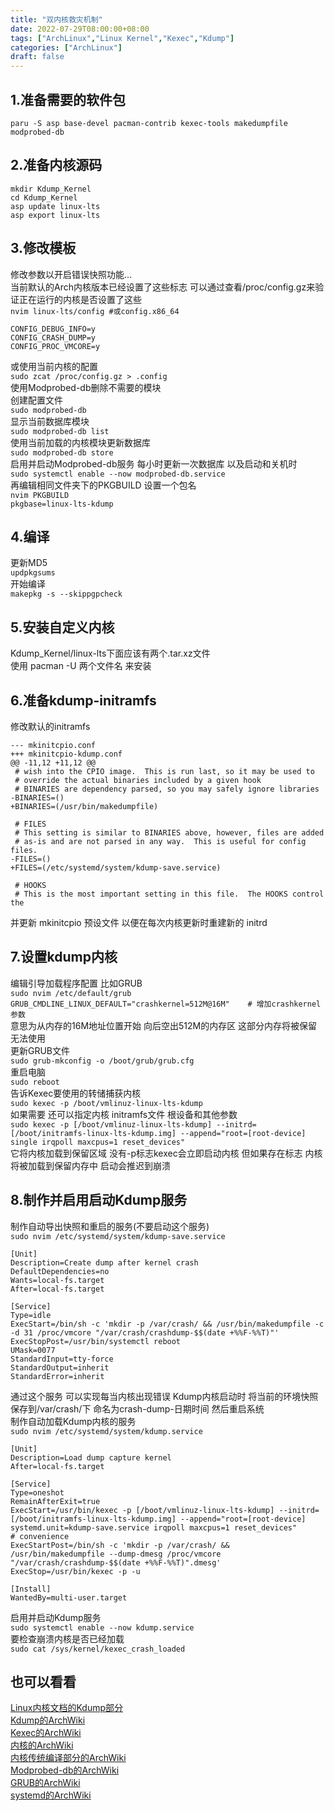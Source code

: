 ```yaml
---
title: "双内核救灾机制"
date: 2022-07-29T08:00:00+08:00
tags: ["ArchLinux","Linux Kernel","Kexec","Kdump"]
categories: ["ArchLinux"]
draft: false
---
```


## 1.准备需要的软件包

`paru -S asp base-devel pacman-contrib kexec-tools makedumpfile modprobed-db`

## 2.准备内核源码

```
mkdir Kdump_Kernel
cd Kdump_Kernel
asp update linux-lts
asp export linux-lts
```

## 3.修改模板

修改参数以开启错误快照功能...  
当前默认的Arch内核版本已经设置了这些标志 可以通过查看/proc/config.gz来验证正在运行的内核是否设置了这些  
`nvim linux-lts/config #或config.x86_64`

```
CONFIG_DEBUG_INFO=y
CONFIG_CRASH_DUMP=y
CONFIG_PROC_VMCORE=y
```

或使用当前内核的配置  
`sudo zcat /proc/config.gz > .config`  
使用Modprobed-db删除不需要的模块  
创建配置文件  
`sudo modprobed-db`  
显示当前数据库模块  
`sudo modprobed-db list`  
使用当前加载的内核模块更新数据库  
`sudo modprobed-db store`  
启用并启动Modprobed-db服务 每小时更新一次数据库 以及启动和关机时  
`sudo systemctl enable --now modprobed-db.service`  
再编辑相同文件夹下的PKGBUILD 设置一个包名  
`nvim PKGBUILD`  
`pkgbase=linux-lts-kdump`

## 4.编译

更新MD5  
`updpkgsums`   
开始编译  
`makepkg -s --skippgpcheck`

## 5.安装自定义内核

Kdump_Kernel/linux-lts下面应该有两个.tar.xz文件  
使用 pacman -U 两个文件名 来安装

## 6.准备kdump-initramfs

修改默认的initramfs

```
--- mkinitcpio.conf
+++ mkinitcpio-kdump.conf
@@ -11,12 +11,12 @@
 # wish into the CPIO image.  This is run last, so it may be used to
 # override the actual binaries included by a given hook
 # BINARIES are dependency parsed, so you may safely ignore libraries
-BINARIES=()
+BINARIES=(/usr/bin/makedumpfile)

 # FILES
 # This setting is similar to BINARIES above, however, files are added
 # as-is and are not parsed in any way.  This is useful for config files.
-FILES=()
+FILES=(/etc/systemd/system/kdump-save.service)

 # HOOKS
 # This is the most important setting in this file.  The HOOKS control the
```

并更新 mkinitcpio 预设文件 以便在每次内核更新时重建新的 initrd

## 7.设置kdump内核

编辑引导加载程序配置 比如GRUB  
`sudo nvim /etc/default/grub`  
`GRUB_CMDLINE_LINUX_DEFAULT="crashkernel=512M@16M"    # 增加crashkernel参数`  
意思为从内存的16M地址位置开始 向后空出512M的内存区 这部分内存将被保留无法使用  
更新GRUB文件  
`sudo grub-mkconfig -o /boot/grub/grub.cfg`  
重启电脑  
`sudo reboot`  
告诉Kexec要使用的转储捕获内核  
`sudo kexec -p /boot/vmlinuz-linux-lts-kdump`  
如果需要 还可以指定内核 initramfs文件 根设备和其他参数   
`sudo kexec -p [/boot/vmlinuz-linux-lts-kdump] --initrd=[/boot/initramfs-linux-lts-kdump.img] --append="root=[root-device] single irqpoll maxcpus=1 reset_devices"`  
它将内核加载到保留区域 没有-p标志kexec会立即启动内核 但如果存在标志 内核将被加载到保留内存中 启动会推迟到崩溃

## 8.制作并启用启动Kdump服务

制作自动导出快照和重启的服务(不要启动这个服务)  
`sudo nvim /etc/systemd/system/kdump-save.service`

```
[Unit]
Description=Create dump after kernel crash
DefaultDependencies=no
Wants=local-fs.target
After=local-fs.target

[Service]
Type=idle
ExecStart=/bin/sh -c 'mkdir -p /var/crash/ && /usr/bin/makedumpfile -c -d 31 /proc/vmcore "/var/crash/crashdump-$$(date +%%F-%%T)"'
ExecStopPost=/usr/bin/systemctl reboot
UMask=0077
StandardInput=tty-force
StandardOutput=inherit
StandardError=inherit
```

通过这个服务 可以实现每当内核出现错误 Kdump内核启动时 将当前的环境快照保存到/var/crash/下 命名为crash-dump-日期时间
然后重启系统  
制作自动加载Kdump内核的服务  
`sudo nvim /etc/systemd/system/kdump.service`

```
[Unit]
Description=Load dump capture kernel
After=local-fs.target

[Service]
Type=oneshot
RemainAfterExit=true
ExecStart=/usr/bin/kexec -p [/boot/vmlinuz-linux-lts-kdump] --initrd=[/boot/initramfs-linux-lts-kdump.img] --append="root=[root-device] systemd.unit=kdump-save.service irqpoll maxcpus=1 reset_devices"
# convenience
ExecStartPost=/bin/sh -c 'mkdir -p /var/crash/ && /usr/bin/makedumpfile --dump-dmesg /proc/vmcore "/var/crash/crashdump-$$(date +%%F-%%T)".dmesg'
ExecStop=/usr/bin/kexec -p -u

[Install]
WantedBy=multi-user.target
```

启用并启动Kdump服务  
`sudo systemctl enable --now kdump.service`  
要检查崩溃内核是否已经加载  
`sudo cat /sys/kernel/kexec_crash_loaded`

## 也可以看看

[Linux内核文档的Kdump部分](https://docs.kernel.org/admin-guide/kdump/kdump.html)  
[Kdump的ArchWiki](https://wiki.archlinux.org/title/Kdump)  
[Kexec的ArchWiki](https://wiki.archlinux.org/title/kexec)  
[内核的ArchWiki](https://wiki.archlinux.org/title/Kernel#Compilation)  
[内核传统编译部分的ArchWiki](https://wiki.archlinux.org/title/Kernel/Traditional_compilation)  
[Modprobed-db的ArchWiki](https://wiki.archlinux.org/title/Modprobed-db)  
[GRUB的ArchWiki](https://wiki.archlinux.org/title/GRUB)  
[systemd的ArchWiki](https://wiki.archlinux.org/title/systemd)